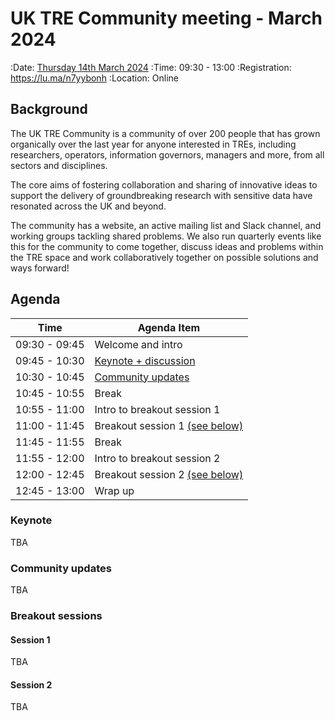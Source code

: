 # UK TRE Community meeting - March 2024

:Date: [Thursday 14th March 2024](https://arewemeetingyet.com/London/2024-03-14/09:30/UK%20TRE%20Community%20meeting)
:Time: 09:30 - 13:00
:Registration: https://lu.ma/n7yybonh
:Location: Online

## Background

​​The UK TRE Community is a community of over 200 people that has grown organically over the last year for anyone interested in TREs, including researchers, operators, information governors, managers and more, from all sectors and disciplines.

​​The core aims of fostering collaboration and sharing of innovative ideas to support the delivery of groundbreaking research with sensitive data have resonated across the UK and beyond.

​​The community has a website, an active mailing list and Slack channel, and working groups tackling shared problems.
We also run quarterly events like this for the community to come together, discuss ideas and problems within the TRE space and work collaboratively together on possible solutions and ways forward!

## Agenda

| Time          | Agenda Item                                  |
| ------------- | -------------------------------------------- |
| 09:30 - 09:45 | Welcome and intro                            |
| 09:45 - 10:30 | [Keynote + discussion](#keynote)             |
| 10:30 - 10:45 | [Community updates](#community-updates)      |
| 10:45 - 10:55 | Break                                        |
| 10:55 - 11:00 | Intro to breakout session 1                  |
| 11:00 - 11:45 | Breakout session 1 [(see below)](#session-1) |
| 11:45 - 11:55 | Break                                        |
| 11:55 - 12:00 | Intro to breakout session 2                  |
| 12:00 - 12:45 | Breakout session 2 [(see below)](#session-2) |
| 12:45 - 13:00 | Wrap up                                      |

### Keynote

TBA

### Community updates

TBA

### Breakout sessions

#### Session 1

TBA

#### Session 2

TBA
